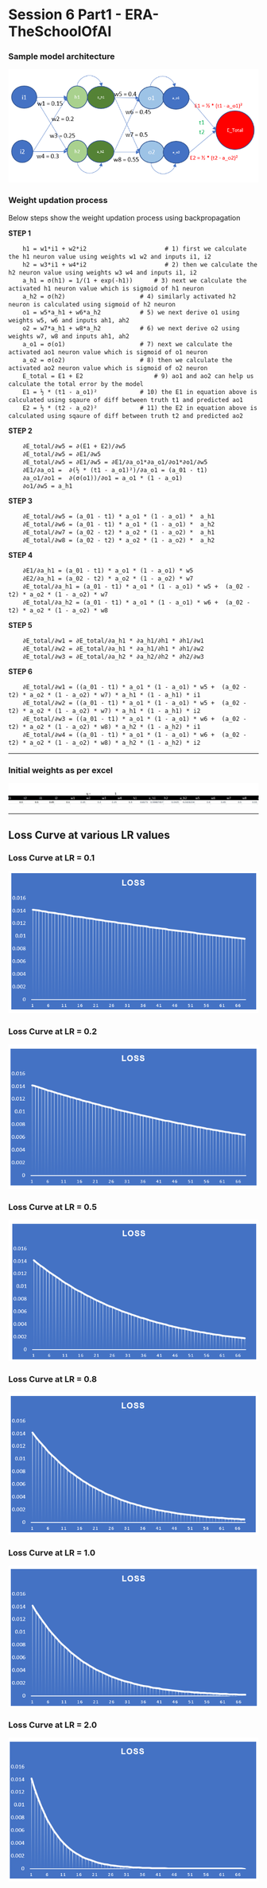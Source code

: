 # Session 6 Part1 - ERA-TheSchoolOfAI

### **Sample model architecture**

![lrone](./images/sample_model.png)


<p>

### **Weight updation process**

Below steps show the weight updation process using backpropagation

**STEP 1**

        h1 = w1*i1 + w2*i2		                # 1) first we calculate the h1 neuron value using weights w1 w2 and inputs i1, i2
        h2 = w3*i1 + w4*i2		                # 2) then we calculate the h2 neuron value using weights w3 w4 and inputs i1, i2
        a_h1 = σ(h1) = 1/(1 + exp(-h1))	     # 3) next we calculate the activated h1 neuron value which is sigmoid of h1 neuron
        a_h2 = σ(h2)		             # 4) similarly activated h2 neuron is calculated using sigmoid of h2 neuron
        o1 = w5*a_h1 + w6*a_h2		     # 5) we next derive o1 using weights w5, w6 and inputs ah1, ah2
        o2 = w7*a_h1 + w8*a_h2		     # 6) we next derive o2 using weights w7, w8 and inputs ah1, ah2
        a_o1 = σ(o1)		             # 7) next we calculate the activated ao1 neuron value which is sigmoid of o1 neuron
        a_o2 = σ(o2)		             # 8) then we calculate the activated ao2 neuron value which is sigmoid of o2 neuron
        E_total = E1 + E2		             # 9) ao1 and ao2 can help us calculate the total error by the model
        E1 = ½ * (t1 - a_o1)²		     # 10) the E1 in equation above is calculated using sqaure of diff between truth t1 and predicted ao1
        E2 = ½ * (t2 - a_o2)²		     # 11) the E2 in equation above is calculated using sqaure of diff between truth t2 and predicted ao2

**STEP 2**

        ∂E_total/∂w5 = ∂(E1 + E2)/∂w5					
        ∂E_total/∂w5 = ∂E1/∂w5					
        ∂E_total/∂w5 = ∂E1/∂w5 = ∂E1/∂a_o1*∂a_o1/∂o1*∂o1/∂w5					
        ∂E1/∂a_o1 =  ∂(½ * (t1 - a_o1)²)/∂a_o1 = (a_01 - t1)					
        ∂a_o1/∂o1 =  ∂(σ(o1))/∂o1 = a_o1 * (1 - a_o1)					
        ∂o1/∂w5 = a_h1					

**STEP 3**

        ∂E_total/∂w5 = (a_01 - t1) * a_o1 * (1 - a_o1) *  a_h1					
        ∂E_total/∂w6 = (a_01 - t1) * a_o1 * (1 - a_o1) *  a_h2					
        ∂E_total/∂w7 = (a_02 - t2) * a_o2 * (1 - a_o2) *  a_h1					
        ∂E_total/∂w8 = (a_02 - t2) * a_o2 * (1 - a_o2) *  a_h2					


**STEP 4**

        ∂E1/∂a_h1 = (a_01 - t1) * a_o1 * (1 - a_o1) * w5								
        ∂E2/∂a_h1 = (a_02 - t2) * a_o2 * (1 - a_o2) * w7								
        ∂E_total/∂a_h1 = (a_01 - t1) * a_o1 * (1 - a_o1) * w5 +  (a_02 - t2) * a_o2 * (1 - a_o2) * w7								
        ∂E_total/∂a_h2 = (a_01 - t1) * a_o1 * (1 - a_o1) * w6 +  (a_02 - t2) * a_o2 * (1 - a_o2) * w8								


**STEP 5**

        ∂E_total/∂w1 = ∂E_total/∂a_h1 * ∂a_h1/∂h1 * ∂h1/∂w1					
        ∂E_total/∂w2 = ∂E_total/∂a_h1 * ∂a_h1/∂h1 * ∂h1/∂w2					
        ∂E_total/∂w3 = ∂E_total/∂a_h2 * ∂a_h2/∂h2 * ∂h2/∂w3					


**STEP 6**

        ∂E_total/∂w1 = ((a_01 - t1) * a_o1 * (1 - a_o1) * w5 +  (a_02 - t2) * a_o2 * (1 - a_o2) * w7) * a_h1 * (1 - a_h1) * i1												
        ∂E_total/∂w2 = ((a_01 - t1) * a_o1 * (1 - a_o1) * w5 +  (a_02 - t2) * a_o2 * (1 - a_o2) * w7) * a_h1 * (1 - a_h1) * i2												
        ∂E_total/∂w3 = ((a_01 - t1) * a_o1 * (1 - a_o1) * w6 +  (a_02 - t2) * a_o2 * (1 - a_o2) * w8) * a_h2 * (1 - a_h2) * i1												
        ∂E_total/∂w4 = ((a_01 - t1) * a_o1 * (1 - a_o1) * w6 +  (a_02 - t2) * a_o2 * (1 - a_o2) * w8) * a_h2 * (1 - a_h2) * i2												

</p>


<hr>

### **Initial weights as per excel**

![lrone1](./images/initial_weights.jpg)



<hr>

## **Loss Curve at various LR values**


### **Loss Curve at LR = 0.1**
![lrone11](./images/lr_point1.png)


### **Loss Curve at LR = 0.2**
![lrone](./images/lr_point2.png)


### **Loss Curve at LR = 0.5**
![lrone](./images/lr_point5.png)


### **Loss Curve at LR = 0.8**
![lrone](./images/lr_point8.png)


### **Loss Curve at LR = 1.0**
![lrone](./images/lr_one.png)


### **Loss Curve at LR = 2.0**
![lrone](./images/lr_two.png)

